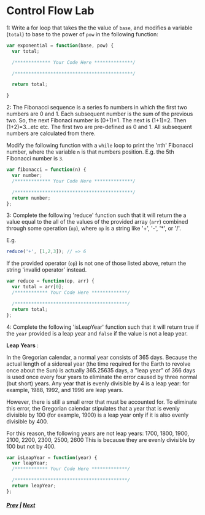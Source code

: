 # Control Flow Lab

1: Write a for loop that takes the the value of `base`, and modifies a variable (`total`) to base to the power of `pow` in the following function:
  
```js
var exponential = function(base, pow) {
  var total;

  /************* Your Code Here **************/

  /*******************************************/

  return total;

}
```
  
2: The Fibonacci sequence is a series fo numbers in which the first two numbers are 0 and 1. Each subsequent number is the sum of the previous two. So, the next Fibonaci number is (0+1)=1. The next is (1+1)=2. Then (1+2)=3...etc etc. The first two are pre-defined as 0 and 1. All subsequent numbers are calculated from there.  
  
Modify the following function with a `while` loop to print the 'nth' Fibonacci number, where the variable `n` is that numbers position. E.g. the 5th Fibonacci number is `3`.  
  
```js
var fibonacci = function(n) {
  var number;
  /************* Your Code Here **************/

  /*******************************************/
  return number;
};
```
  
3: Complete the following 'reduce' function such that it will return the a value equal to the all of the values of the provided array (`arr`) combined through some operation (`op`), where `op` is a string like '+', '-', '*', or '/'.  
  
E.g.  
  
```js
reduce('+', [1,2,3]); // => 6
```
  
If the provided operator (`op`) is not one of those listed above, return the string 'invalid operator' instead.  
  
```js
var reduce = function(op, arr) {
  var total = arr[0];
  /************ Your Code Here *************/

  /*****************************************/
  return total;
};
```
  
4: Complete the following 'isLeapYear' function such that it will return true if the `year` provided is a leap year and `false` if the value is not a leap year.  
  
**Leap Years** :  

In the Gregorian calendar, a normal year consists of 365 days. Because the actual length of a sidereal year (the time required for the Earth to revolve once about the Sun) is actually 365.25635 days, a "leap year" of 366 days is used once every four years to eliminate the error caused by three normal (but short) years. Any year that is evenly divisible by 4 is a leap year: for example, 1988, 1992, and 1996 are leap years.  
  
However, there is still a small error that must be accounted for. To eliminate this error, the Gregorian calendar stipulates that a year that is evenly divisible by 100 (for example, 1900) is a leap year only if it is also evenly divisible by 400.  
  
For this reason, the following years are not leap years:
1700, 1800, 1900, 2100, 2200, 2300, 2500, 2600
This is because they are evenly divisible by 100 but not by 400. 

```js
var isLeapYear = function(year) {
  var leapYear;
  /************ Your Code Here *************/

  /*****************************************/
  return leapYear;
};
```

##### [Prev](../4_ThrowTryCatchFinally.md) | [Next](../../ch5-functions/README.md)
